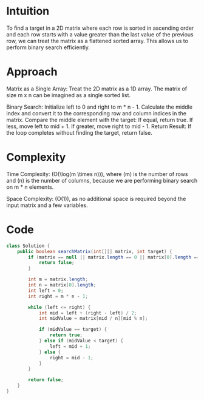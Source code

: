 # Intuition

To find a target in a 2D matrix where each row is sorted in ascending order and each row starts with a value greater than the last value of the previous row, we can treat the matrix as a flattened sorted array. This allows us to perform binary search efficiently.

# Approach
Matrix as a Single Array: Treat the 2D matrix as a 1D array. The matrix of size m x n can be imagined as a single sorted list.

Binary Search:
Initialize left to 0 and right to m * n - 1.
Calculate the middle index and convert it to the corresponding row and column indices in the matrix.
Compare the middle element with the target:
If equal, return true.
If less, move left to mid + 1.
If greater, move right to mid - 1.
Return Result: If the loop completes without finding the target, return false.

# Complexity

Time Complexity: (O(\log(m \times n))), where (m) is the number of rows and (n) is the number of columns, because we are performing binary search on m * n elements.

Space Complexity: (O(1)), as no additional space is required beyond the input matrix and a few variables.


# Code

```java
class Solution {
    public boolean searchMatrix(int[][] matrix, int target) {
        if (matrix == null || matrix.length == 0 || matrix[0].length == 0) {
            return false;
        }

        int m = matrix.length;
        int n = matrix[0].length;
        int left = 0;
        int right = m * n - 1;

        while (left <= right) {
            int mid = left + (right - left) / 2;
            int midValue = matrix[mid / n][mid % n];

            if (midValue == target) {
                return true;
            } else if (midValue < target) {
                left = mid + 1;
            } else {
                right = mid - 1;
            }
        }

        return false;
    }
}
```